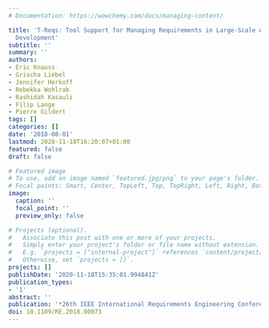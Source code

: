 ```yaml
---
# Documentation: https://wowchemy.com/docs/managing-content/

title: 'T-Reqs: Tool Support for Managing Requirements in Large-Scale Agile System
  Development'
subtitle: ''
summary: ''
authors:
- Eric Knauss
- Grischa Liebel
- Jennifer Horkoff
- Rebekka Wohlrab
- Rashidah Kasauli
- Filip Lange
- Pierre Gildert
tags: []
categories: []
date: '2018-08-01'
lastmod: 2020-11-18T16:20:07+01:00
featured: false
draft: false

# Featured image
# To use, add an image named `featured.jpg/png` to your page's folder.
# Focal points: Smart, Center, TopLeft, Top, TopRight, Left, Right, BottomLeft, Bottom, BottomRight.
image:
  caption: ''
  focal_point: ''
  preview_only: false

# Projects (optional).
#   Associate this post with one or more of your projects.
#   Simply enter your project's folder or file name without extension.
#   E.g. `projects = ["internal-project"]` references `content/project/deep-learning/index.md`.
#   Otherwise, set `projects = []`.
projects: []
publishDate: '2020-11-18T15:35:01.994841Z'
publication_types:
- '1'
abstract: ''
publication: '*26th IEEE International Requirements Engineering Conference (RE)*'
doi: 10.1109/RE.2018.00073
---
```

